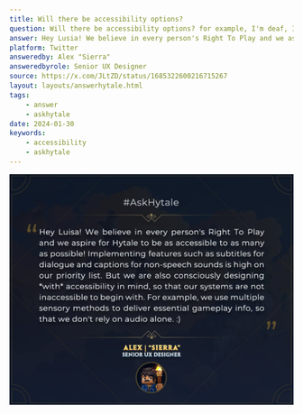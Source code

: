 ```yaml
---
title: Will there be accessibility options?
question: Will there be accessibility options? for example, I'm deaf, I like subtitles for sounds, my brother can't read small texts, some people have ADHD, and they like visuals that predict where a bomb will explode, the size, or when an enemy will attack, just to focus.
answer: Hey Lusia! We believe in every person's Right To Play and we aspire for Hytale to be as accessible to as many as possible! Implementing features such as subtitles for dialouge and captions for non-speech sounds is high on our priority list. But we are also consciously designing with accessibility in mind, so that our systems are not inaccessible to begin with. For example, we use multiple sensory methods to deliver essential gameplay info, so that we don't rely on audio alone.
platform: Twitter
answeredby: Alex "Sierra"
answeredbyrole: Senior UX Designer
source: https://x.com/JLtZD/status/1685322600216715267
layout: layouts/answerhytale.html
tags: 
    - answer 
    - askhytale
date: 2024-01-30
keywords: 
    - accessibility 
    - askhytale
---
```

!["Hey Lusia! We believe in every person's Right To Play and we aspire for Hytale to be as accessible to as many as possible! Implementing features such as subtitles for dialouge and captions for non-speech sounds is high on our priority list. But we are also consciously designing with accessibility in mind, so that our systems are not inaccessible to begin with. For example, we use multiple sensory methods to deliver essential gameplay info, so that we don't rely on audio alone."](/../assets/askhytales/2024-01-30-accessible.jpg)